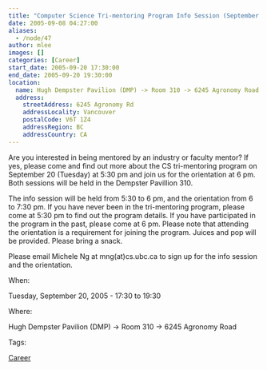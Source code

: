 ```yaml
---
title: "Computer Science Tri-mentoring Program Info Session (September 20, 2005)"
date: 2005-09-08 04:27:00
aliases:
  - /node/47
author: mlee
images: []
categories: [Career]
start_date: 2005-09-20 17:30:00
end_date: 2005-09-20 19:30:00
location:
  name: Hugh Dempster Pavilion (DMP) -> Room 310 -> 6245 Agronomy Road
  address:
    streetAddress: 6245 Agronomy Rd
    addressLocality: Vancouver
    postalCode: V6T 1Z4
    addressRegion: BC
    addressCountry: CA
---
```


Are you interested in being mentored by an industry or faculty mentor? If yes, please come and find out more about the CS tri-mentoring program on September 20 (Tuesday) at 5:30 pm and join us for the orientation at 6 pm. Both sessions will be held in the Dempster Pavillion 310.

The info session will be held from 5:30 to 6 pm, and the orientation from 6 to 7:30 pm. If you have never been in the tri-mentoring program, please come at 5:30 pm to find out the program details. If you have participated in the program in the past, please come at 6 pm. Please note that attending the orientation is a requirement for joining the program. Juices and pop will be provided. Please bring a snack.

Please email Michele Ng at mng(at)cs.ubc.ca to sign up for the info session and the orientation.

When:

Tuesday, September 20, 2005 - 17:30 to 19:30

Where:

Hugh Dempster Pavilion (DMP) -> Room 310 -> 6245 Agronomy Road

Tags:

[Career](/career)
